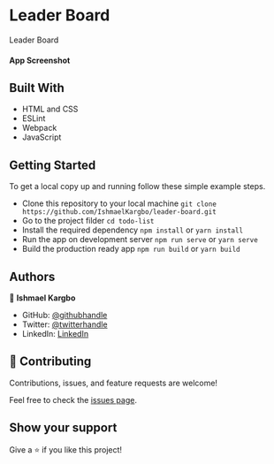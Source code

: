 # Leader Board

Leader Board

#### App Screenshot
<!-- <img src="./app_screenshot.png" alt="Leader Board" /> -->

<!-- ### Live Demo
<a href="https://ishmaelkargbo.github.io/todo-list">Leader Board</a> -->

## Built With

- HTML and CSS
- ESLint
- Webpack
- JavaScript

## Getting Started

To get a local copy up and running follow these simple example steps.

- Clone this repository to your local machine
`git clone https://github.com/IshmaelKargbo/leader-board.git`
- Go to the project filder
`cd todo-list`
- Install the required dependency
`npm install` or `yarn install`
- Run the app on development server
`npm run serve` or `yarn serve`
- Build the production ready app
`npm run build` or `yarn build`

## Authors

👤 **Ishmael Kargbo**

- GitHub: [@githubhandle](https://github.com/ishmaelkargbo)
- Twitter: [@twitterhandle](https://twitter.com/ishodev)
- LinkedIn: [LinkedIn](https://www.linkedin.com/in/ishmael-kargbo-503660169)

## 🤝 Contributing

Contributions, issues, and feature requests are welcome!

Feel free to check the [issues page](https://github.com/IshmaelKargbo/todo-list/issues).

## Show your support

Give a ⭐️ if you like this project!
